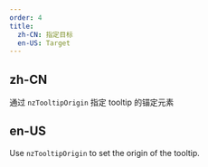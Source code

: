 ```yaml
---
order: 4
title:
  zh-CN: 指定目标
  en-US: Target
---
```


## zh-CN

通过 `nzTooltipOrigin` 指定 tooltip 的锚定元素

## en-US

Use `nzTooltipOrigin` to set the origin of the tooltip.

